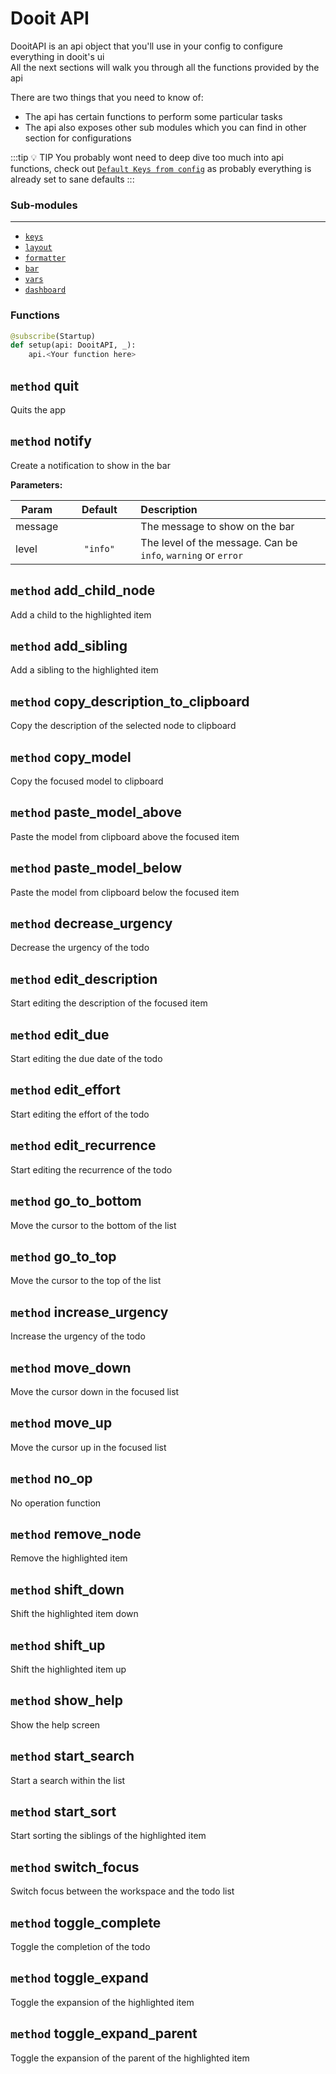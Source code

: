 <style>
h2 code {
    color: var(--vp-c-brand-1);
}
</style>

<!-- ------------------------------------ -->

# Dooit API

DooitAPI is an api object that you'll use in your config to configure everything in dooit's ui \
All the next sections will walk you through all the functions provided by the api

There are two things that you need to know of:

- The api has certain functions to perform some particular tasks
- The api also exposes other sub modules which you can find in other section for configurations

:::tip :bulb: TIP
You probably wont need to deep dive too much into api functions, check out [`Default Keys from config`](/extra/moving_from_v2#new-4) as probably everything is already set to sane defaults
:::

### Sub-modules
------------

- [`keys`](./keys.md)
- [`layout`](./layout.md)
- [`formatter`](./formatter.md)
- [`bar`](./bar.md)
- [`vars`](./vars.md)
- [`dashboard`](./dashboard.md)

### Functions

```py
@subscribe(Startup)
def setup(api: DooitAPI, _):
    api.<Your function here>
```

## `method` quit

Quits the app

## `method` notify

Create a notification to show in the bar

**Parameters:**

| Param|<div style="width: 100px">Default</div> |Description|
| ------------- | :----------------:  | :----------------------------------------------------------------------------------------|
| message       |                     | The message to show on the bar                                                           |
| level         | `"info"`            | The level of the message. Can be `info`, `warning` or `error`                            |

## `method` add_child_node

Add a child to the highlighted item

## `method` add_sibling

Add a sibling to the highlighted item

## `method` copy_description_to_clipboard

Copy the description of the selected node to clipboard

## `method` copy_model

Copy the focused model to clipboard

## `method` paste_model_above

Paste the model from clipboard above the focused item

## `method` paste_model_below

Paste the model from clipboard below the focused item

## `method` decrease_urgency

Decrease the urgency of the todo

## `method` edit_description

Start editing the description of the focused item

## `method` edit_due

Start editing the due date of the todo

## `method` edit_effort

Start editing the effort of the todo

## `method` edit_recurrence

Start editing the recurrence of the todo

## `method` go_to_bottom

Move the cursor to the bottom of the list

## `method` go_to_top

Move the cursor to the top of the list

## `method` increase_urgency

Increase the urgency of the todo

## `method` move_down

Move the cursor down in the focused list

## `method` move_up

Move the cursor up in the focused list

## `method` no_op

No operation function

## `method` remove_node

Remove the highlighted item

## `method` shift_down

Shift the highlighted item down

## `method` shift_up

Shift the highlighted item up

## `method` show_help

Show the help screen

## `method` start_search

Start a search within the list

## `method` start_sort

Start sorting the siblings of the highlighted item

## `method` switch_focus

Switch focus between the workspace and the todo list

## `method` toggle_complete

Toggle the completion of the todo

## `method` toggle_expand

Toggle the expansion of the highlighted item

## `method` toggle_expand_parent

Toggle the expansion of the parent of the highlighted item
